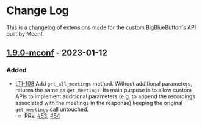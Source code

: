 # Change Log
This is a changelog of extensions made for the custom BigBlueButton's API built by Mconf.

## [1.9.0-mconf] - 2023-01-12
### Added
* [LTI-108] Add `get_all_meetings` method. Without additional parameters, returns the same as
  `get_meetings`.
  Its main purpose is to allow custom APIs to implement additional parameters (e.g. to append
  the recordings associated with the meetings in the response) keeping the original
  `get_meetings` call untouched.
  - PRs: [#53], [#54]

<!-- Cards -->
[LTI-108]: https://www.notion.so/mconf/Corrigir-get_all_meetings-no-LTI-b7ae974e2259409b8c67e125a01152e9


<!-- PRs -->
[#53]: https://github.com/mconf/bigbluebutton-api-ruby/pull/53
[#54]: https://github.com/mconf/bigbluebutton-api-ruby/pull/54

<!-- Versions -->
[Unreleased]: https://github.com/mconf/bigbluebutton-api-ruby/compare/v1.8.0...v1.9.0-mconf-rc1
[1.9.0-mconf]: https://github.com/mconf/bigbluebutton-api-ruby/compare/v1.8.0...v1.9.0-mconf
